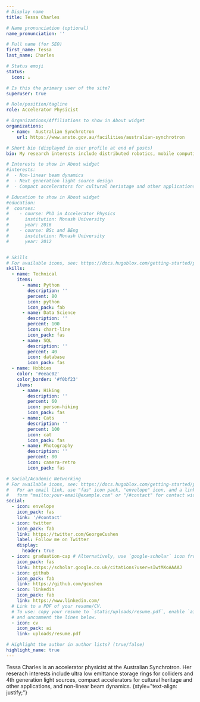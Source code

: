 ```yaml
---
# Display name
title: Tessa Charles

# Name pronunciation (optional)
name_pronunciation: ''

# Full name (for SEO)
first_name: Tessa
last_name: Charles

# Status emoji
status:
  icon: ☕️

# Is this the primary user of the site?
superuser: true

# Role/position/tagline
role: Accelerator Physicist

# Organizations/Affiliations to show in About widget
organizations:
  - name:  Australian Synchrotron
    url: https://www.ansto.gov.au/facilities/australian-synchrotron

# Short bio (displayed in user profile at end of posts)
bio: My research interests include distributed robotics, mobile computing and programmable matter.

# Interests to show in About widget
#interests:
#  - Non-linear beam dynamics 
#  - Next generation light source design
#  - Compact accelerators for cultural heriatage and other applications

# Education to show in About widget
#education:
#  courses:
#    - course: PhD in Accelerator Physics
#      institution: Monash University
#      year: 2016
#    - course: BSc and BEng
#      institution: Monash University
#      year: 2012


# Skills
# For available icons, see: https://docs.hugoblox.com/getting-started/page-builder/#icons
skills:
  - name: Technical
    items:
      - name: Python
        description: ''
        percent: 80
        icon: python
        icon_pack: fab
      - name: Data Science
        description: ''
        percent: 100
        icon: chart-line
        icon_pack: fas
      - name: SQL
        description: ''
        percent: 40
        icon: database
        icon_pack: fas
  - name: Hobbies
    color: '#eeac02'
    color_border: '#f0bf23'
    items:
      - name: Hiking
        description: ''
        percent: 60
        icon: person-hiking
        icon_pack: fas
      - name: Cats
        description: ''
        percent: 100
        icon: cat
        icon_pack: fas
      - name: Photography
        description: ''
        percent: 80
        icon: camera-retro
        icon_pack: fas

# Social/Academic Networking
# For available icons, see: https://docs.hugoblox.com/getting-started/page-builder/#icons
#   For an email link, use "fas" icon pack, "envelope" icon, and a link in the
#   form "mailto:your-email@example.com" or "/#contact" for contact widget.
social:
  - icon: envelope
    icon_pack: fas
    link: '/#contact'
  - icon: twitter
    icon_pack: fab
    link: https://twitter.com/GeorgeCushen
    label: Follow me on Twitter
    display:
      header: true
  - icon: graduation-cap # Alternatively, use `google-scholar` icon from `ai` icon pack
    icon_pack: fas
    link: https://scholar.google.co.uk/citations?user=sIwtMXoAAAAJ
  - icon: github
    icon_pack: fab
    link: https://github.com/gcushen
  - icon: linkedin
    icon_pack: fab
    link: https://www.linkedin.com/
  # Link to a PDF of your resume/CV.
  # To use: copy your resume to `static/uploads/resume.pdf`, enable `ai` icons in `params.yaml`,
  # and uncomment the lines below.
  - icon: cv
    icon_pack: ai
    link: uploads/resume.pdf

# Highlight the author in author lists? (true/false)
highlight_name: true
---
```



Tessa Charles is an accelerator physicist at the Australian Synchrotron. Her reserach interests include
ultra low emittance storage rings for colliders and 4th generation light sources, compact accelerators for cultural heritage and other applications, and non-linear beam dynamics. 
{style="text-align: justify;"}

